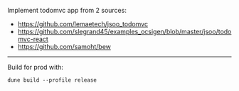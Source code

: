 Implement todomvc app from 2 sources:

- https://github.com/lemaetech/jsoo_todomvc
- https://github.com/slegrand45/examples_ocsigen/blob/master/jsoo/todomvc-react
- https://github.com/samoht/bew


---

Build for prod with:

```
dune build --profile release
```